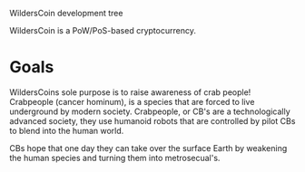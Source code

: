 WildersCoin development tree

WildersCoin is a PoW/PoS-based cryptocurrency.

Goals
===========================

WildersCoins sole purpose is to raise awareness of crab people!
Crabpeople (cancer hominum), is a species that are forced to 
live underground by modern society. Crabpeople, or CB's are a 
technologically advanced society, they use humanoid robots 
that are controlled by pilot CBs to blend into the human world.

CBs hope that one day they can take over the surface Earth by
weakening the human species and turning them into metrosecual's.

